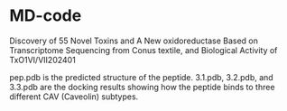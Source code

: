 # MD-code
 Discovery of 55 Novel Toxins and A New oxidoreductase Based on Transcriptome Sequencing from Conus textile, and Biological Activity of TxO1VI/VII202401

pep.pdb is the predicted structure of the peptide.
3.1.pdb, 3.2.pdb, and 3.3.pdb are the docking results showing how the peptide binds to three different CAV (Caveolin) subtypes.
